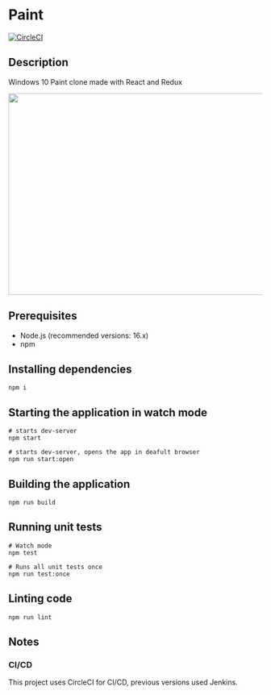 # Paint

[![CircleCI](https://circleci.com/gh/mterczynski/paint/tree/master.svg?style=svg)](https://circleci.com/gh/mterczynski/paint/tree/master)

## Description

Windows 10 Paint clone made with React and Redux

<img src="preview.PNG" height=400 width=800>

## Prerequisites

- Node.js (recommended versions: 16.x)
- npm

## Installing dependencies

```
npm i
```

## Starting the application in watch mode

```
# starts dev-server
npm start

# starts dev-server, opens the app in deafult browser
npm run start:open 
```

## Building the application

```
npm run build
```

## Running unit tests

```
# Watch mode
npm test

# Runs all unit tests once
npm run test:once
```

## Linting code

```
npm run lint
```

## Notes

### CI/CD

This project uses CircleCI for CI/CD, previous versions used Jenkins.
